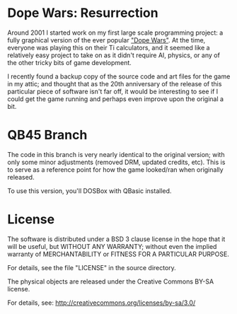 Dope Wars: Resurrection
==

Around 2001 I started work on my first large scale programming project: a fully graphical version of the ever popular ["Dope Wars"](https://en.wikipedia.org/wiki/Drugwars). At the time, everyone was playing this on their Ti calculators, and it seemed like a relatively easy project to take on as it didn't require AI, physics, or any of the other tricky bits of game development.

I recently found a backup copy of the source code and art files for the game in my attic; and thought that as the 20th anniversary of the release of this particular piece of software isn't far off, it would be interesting to see if I could get the game running and perhaps even improve upon the original a bit.

QB45 Branch
==

The code in this branch is very nearly identical to the original version; with only some minor adjustments (removed DRM, updated credits, etc). This is to serve as a reference point for how the game looked/ran when originally released.

To use this version, you'll DOSBox with QBasic installed.

License
==

The software is distributed under a BSD 3 clause license in the hope that it
will be useful, but WITHOUT ANY WARRANTY; without even the implied warranty of
MERCHANTABILITY or FITNESS FOR A PARTICULAR PURPOSE.

For details, see the file "LICENSE" in the source directory.

The physical objects are released under the Creative Commons BY-SA license.

For details, see: http://creativecommons.org/licenses/by-sa/3.0/
